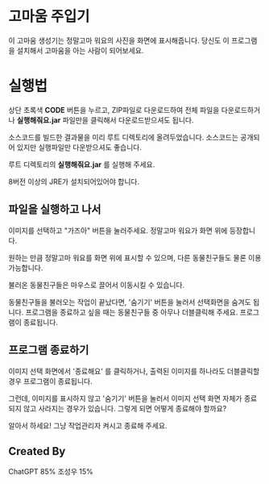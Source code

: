 # 고마움 주입기
이 고마움 생성기는 정말고마 워요의 사진을 화면에 표시해줍니다.
당신도 이 프로그램을 설치해서 고마움을 아는 사람이 되어보세요.

# 실행법
상단 초록색 **CODE** 버튼을 누르고, ZIP파일로 다운로드하여 전체 파일을 다운로드하거나
**실행해줘요.jar** 파일만을 클릭해서 다운로드받으셔도 됩니다.

소스코드를 빌드한 결과물을 미리 루트 디렉토리에 올려두었습니다.
소스코드는 공개되어 있지만 실행파일만 다운받으셔도 좋습니다.

루트 디렉토리의
**실행해줘요.jar**
를 실행해 주세요.
 
8버전 이상의 JRE가 설치되어있어야 합니다.

## 파일을 실행하고 나서
이미지를 선택하고 "가즈아" 버튼을 눌러주세요.
정말고마 워요가 화면 위에 등장합니다.

원하는 만큼 정말고마 워요를 화면 위에 표시할 수 있으며,
다른 동물친구들도 물론 이용 가능합니다.

불러온 동물친구들은 마우스로 끌어서 이동시킬 수 있습니다.

동물친구들을 불러오는 작업이 끝났다면, '숨기기' 버튼을 눌러서 선택화면을 숨겨도 됩니다.
프로그램을 종료하고 싶을 때는 동물친구들 중 아무나 더블클릭해 주세요. 프로그램이 종료됩니다.

## 프로그램 종료하기
이미지 선택 화면에서 '종료해요' 를 클릭하거나,
출력된 이미지를 하나라도 더블클릭할 경우 프로그램이 종료됩니다.

그런데, 이미지를 표시하지 않고 '숨기기' 버튼을 눌러서 
이미지 선택 화면 자체가 종료되지 않고 사라지는 경우가 있습니다.
그렇게 되면 어떻게 종료해야 할까요?

알아서 하세요!
그냥 작업관리자 켜시고 종료해 주세요.

## Created By
ChatGPT 85%
조성우 15%
